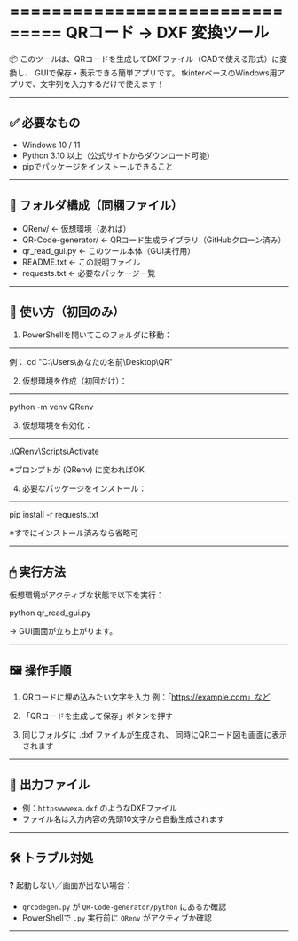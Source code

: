 ===============================
 QRコード → DXF 変換ツール
===============================

📦 このツールは、QRコードを生成してDXFファイル（CADで使える形式）に変換し、
GUIで保存・表示できる簡単アプリです。
tkinterベースのWindows用アプリで、文字列を入力するだけで使えます！

-------------------------------
✅ 必要なもの
-------------------------------
- Windows 10 / 11
- Python 3.10 以上（公式サイトからダウンロード可能）
- pipでパッケージをインストールできること

-------------------------------
📂 フォルダ構成（同梱ファイル）
-------------------------------
- QRenv/                         ← 仮想環境（あれば）
- QR-Code-generator/            ← QRコード生成ライブラリ（GitHubクローン済み）
- qr_read_gui.py                ← このツール本体（GUI実行用）
- README.txt                    ← この説明ファイル
- requests.txt                  ← 必要なパッケージ一覧

-------------------------------
🚀 使い方（初回のみ）
-------------------------------

1. PowerShellを開いてこのフォルダに移動：
-------------------------------------------
例：
cd "C:\Users\あなたの名前\Desktop\QR"

2. 仮想環境を作成（初回だけ）：
-------------------------------------------
python -m venv QRenv

3. 仮想環境を有効化：
-------------------------------------------
.\QRenv\Scripts\Activate

※プロンプトが (QRenv) に変わればOK

4. 必要なパッケージをインストール：
-------------------------------------------
pip install -r requests.txt

※すでにインストール済みなら省略可

-------------------------------
🖱 実行方法
-------------------------------

仮想環境がアクティブな状態で以下を実行：

python qr_read_gui.py

→ GUI画面が立ち上がります。

-------------------------------
🖼 操作手順
-------------------------------

1. QRコードに埋め込みたい文字を入力
   例：「https://example.com」など

2. 「QRコードを生成して保存」ボタンを押す

3. 同じフォルダに .dxf ファイルが生成され、
   同時にQRコード図も画面に表示されます

-------------------------------
📁 出力ファイル
-------------------------------

- 例：`httpswwwexa.dxf` のようなDXFファイル
- ファイル名は入力内容の先頭10文字から自動生成されます

-------------------------------
🛠 トラブル対処
-------------------------------

❓ 起動しない／画面が出ない場合：

- `qrcodegen.py` が `QR-Code-generator/python` にあるか確認
- PowerShellで `.py` 実行前に `QRenv` がアクティブか確認

-------------------------------
